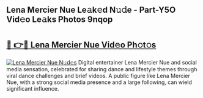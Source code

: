 ## Lena Mercier Nue Le𝚊k𝚎d N𝚞𝚍e - Part-Y5O Vid𝚎o Le𝚊ks Photos 9nqop

# <h2><a href="http://fb52ojs.evod.top/?m=Lena+Mercier+Nue">🔗 👉🔴 Lena Mercier Nue Vid𝚎o Ph𝚘t𝚘s</a></h2>

[![Lena Mercier Nue N𝚞d𝚎s](https://i.imgur.com/8V9OHl7.gif)](http://fb52ojs.evod.top/?m=Lena+Mercier+Nue)
Digital entertainer Lena Mercier Nue and social media sensation, celebrated for sharing dance and lifestyle themes through viral dance challenges and brief videos. A public figure like Lena Mercier Nue, with a strong social media presence and a large following, can wield significant influence. 
